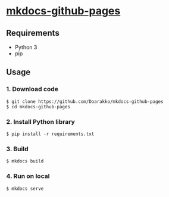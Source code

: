 # [mkdocs-github-pages](https://doarakko.github.io/mkdocs-github-pages/)
## Requirements
- Python 3
- pip

## Usage
### 1. Download code
```
$ git clone https://github.com/Doarakko/mkdocs-github-pages
$ cd mkdocs-github-pages
```
### 2. Install Python library
```
$ pip install -r requirements.txt
```
### 3. Build
```
$ mkdocs build
```
### 4.  Run on local
```
$ mkdocs serve
```
